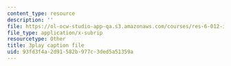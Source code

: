 ```yaml
---
content_type: resource
description: ''
file: https://ol-ocw-studio-app-qa.s3.amazonaws.com/courses/res-6-012-introduction-to-probability-spring-2018/93fd3f4a2d91582b977c3ded5a51359a_00krscK7iBA.vtt
file_type: application/x-subrip
resourcetype: Other
title: 3play caption file
uid: 93fd3f4a-2d91-582b-977c-3ded5a51359a
---
```

